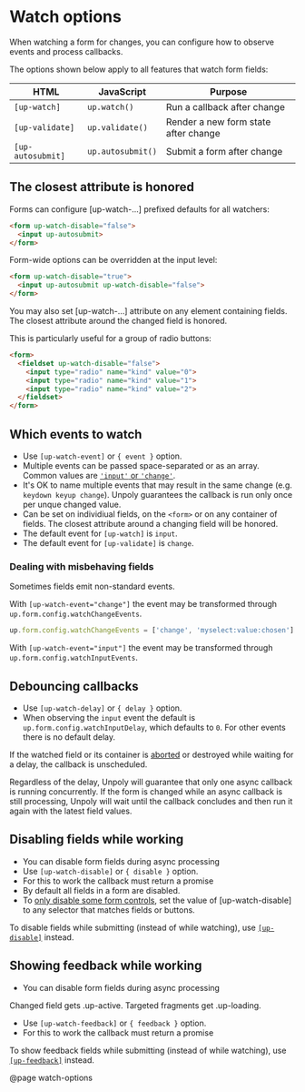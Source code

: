 Watch options
=============

When watching a form for changes, you can configure how to observe events
and process callbacks.

The options shown below apply to all features that watch form fields:

| HTML              | JavaScript        | Purpose                              |
|-------------------|-------------------|--------------------------------------|
| `[up-watch]`      | `up.watch()`      | Run a callback after change          |
| `[up-validate]`   | `up.validate()`   | Render a new form state after change |
| `[up-autosubmit]` | `up.autosubmit()` | Submit a form after change           |



The closest attribute is honored
--------------------------------

Forms can configure [up-watch-...] prefixed defaults for all watchers:

```html
<form up-watch-disable="false">
  <input up-autosubmit>
</form>
```

Form-wide options can be overridden at the input level:

```html
<form up-watch-disable="true">
  <input up-autosubmit up-watch-disable="false">
</form>
```

You may also set [up-watch-...] attribute on any element containing fields.
The closest attribute around the changed field is honored.

This is particularly useful for a group of radio buttons:

```html
<form>
  <fieldset up-watch-disable="false">
    <input type="radio" name="kind" value="0">
    <input type="radio" name="kind" value="1">
    <input type="radio" name="kind" value="2">
  </fieldset>
</form>
```


Which events to watch
---------------------

- Use `[up-watch-event]` or `{ event }` option.
- Multiple events can be passed space-separated or as an array.
  Common values are [`'input'` or `'change'`](https://javascript.info/events-change-input).
- It's OK to name multiple events that may result in the same change (e.g. `keydown keyup change`). Unpoly guarantees the callback is run only once per unque changed value.
- Can be set on individiual fields, on the `<form>` or on any container of fields. The closest attribute around a changing field will be honored.
- The default event for `[up-watch]` is `input`.
- The default event for `[up-validate]` is `change`.

### Dealing with misbehaving fields

Sometimes fields emit non-standard events.

With `[up-watch-event="change"]` the event may be transformed through `up.form.config.watchChangeEvents`.

```js
up.form.config.watchChangeEvents = ['change', 'myselect:value:chosen']
```

With `[up-watch-event="input"]` the event may be transformed through `up.form.config.watchInputEvents`.


Debouncing callbacks
--------------------

- Use `[up-watch-delay]` or `{ delay }` option.
- When observing the `input` event the default is  `up.form.config.watchInputDelay`, which defaults to `0`.
  For other events there is no default delay.

If the watched field or its container is [aborted](/aborting-requests) or destroyed while waiting for a delay,
the callback is unscheduled.

Regardless of the delay, Unpoly will guarantee that only one async callback is running concurrently.
If the form is changed while an async callback is still processing, Unpoly will wait
until the callback concludes and then run it again with the latest field values.



Disabling fields while working
---------------------------------

- You can disable form fields during async processing
- Use `[up-watch-disable]` or `{ disable }` option.
- For this to work the callback must return a promise
- By default all fields in a form are disabled.
- To [only disable some form controls](/disabling-forms#disabling-some-controls-only),
  set the value of [up-watch-disable] to any selector that matches fields or buttons.

To disable fields while submitting (instead of while watching), use [`[up-disable]`](/disabling-forms-while-working) instead.


Showing feedback while working
---------------------------------

- You can disable form fields during async processing

Changed field gets .up-active.
Targeted fragments get .up-loading.

- Use `[up-watch-feedback]` or `{ feedback }` option.
- For this to work the callback must return a promise

To show feedback fields while submitting (instead of while watching), use [`[up-feedback]`](/disabling-forms-while-working) instead.


@page watch-options
